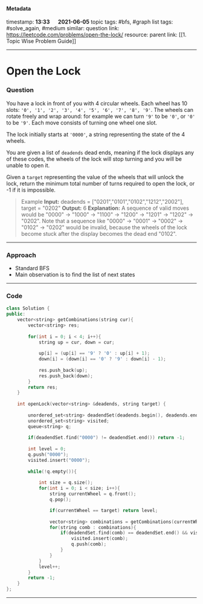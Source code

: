 #### Metadata

timestamp: **13:33**  &emsp;  **2021-06-05**
topic tags:  #bfs,  #graph
list tags: #solve_again,  #medium
similar:
question link: https://leetcode.com/problems/open-the-lock/
resource:
parent link: [[1. Topic Wise Problem Guide]]

---

# Open the Lock

### Question

You have a lock in front of you with 4 circular wheels. Each wheel has 10 slots: `'0', '1', '2', '3', '4', '5', '6', '7', '8', '9'`. The wheels can rotate freely and wrap around: for example we can turn `'9'` to be `'0'`, or `'0'` to be `'9'`. Each move consists of turning one wheel one slot.

The lock initially starts at `'0000'`, a string representing the state of the 4 wheels.

You are given a list of `deadends` dead ends, meaning if the lock displays any of these codes, the wheels of the lock will stop turning and you will be unable to open it.

Given a `target` representing the value of the wheels that will unlock the lock, return the minimum total number of turns required to open the lock, or -1 if it is impossible.

>Example
**Input:** deadends = \["0201","0101","0102","1212","2002"\], target = "0202"
**Output:** 6
**Explanation:**
A sequence of valid moves would be "0000" -> "1000" -> "1100" -> "1200" -> "1201" -> "1202" -> "0202".
Note that a sequence like "0000" -> "0001" -> "0002" -> "0102" -> "0202" would be invalid,
because the wheels of the lock become stuck after the display becomes the dead end "0102".


---


### Approach


- Standard BFS
- Main observation is to find the list of next states


---


### Code

``` cpp
class Solution {
public:
    vector<string> getCombinations(string cur){
        vector<string> res;
        
        for(int i = 0; i < 4; i++){
            string up = cur, down = cur;
            
            up[i] = (up[i] == '9' ? '0' : up[i] + 1);
            down[i] = (down[i] == '0' ? '9' : down[i] - 1);
            
            res.push_back(up);
            res.push_back(down);
        }
        return res;
    }
    
    int openLock(vector<string> &deadends, string target) {
        
        unordered_set<string> deadendSet(deadends.begin(), deadends.end());
        unordered_set<string> visited;
        queue<string> q;
        
        if(deadendSet.find("0000") != deadendSet.end()) return -1;
        
        int level = 0;
        q.push("0000");
        visited.insert("0000");
        
        while(!q.empty()){
            
            int size = q.size();
            for(int i = 0; i < size; i++){
                string currentWheel = q.front();
                q.pop();

                if(currentWheel == target) return level;
                
                vector<string> combinations = getCombinations(currentWheel);
                for(string comb : combinations){
                    if(deadendSet.find(comb) == deadendSet.end() && visited.find(comb) == visited.end()){
                        visited.insert(comb);
                        q.push(comb);
                    }
                }
            }
            level++;
        }
        return -1;
    }
};

```

---


